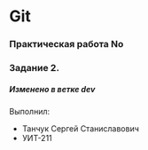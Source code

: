 # Git
### Практическая работа No
### Задание 2.
##### Изменено в ветке dev

Выполнил:
* Танчук Сергей Станиславович
* УИТ-211
